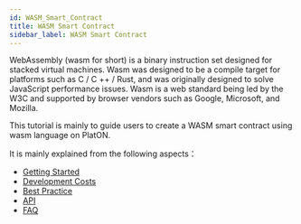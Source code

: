 ```yaml
---
id: WASM_Smart_Contract
title: WASM Smart Contract
sidebar_label: WASM Smart Contract
---
```


WebAssembly (wasm for short) is a binary instruction set designed for stacked virtual machines. Wasm was designed to be a compile target for platforms such as C / C ++ / Rust, and was originally designed to solve JavaScript performance issues. Wasm is a web standard being led by the W3C and supported by browser vendors such as Google, Microsoft, and Mozilla.

This tutorial is mainly to guide users to create a WASM smart contract using wasm language on PlatON.

It is mainly explained from the following aspects： 

- [Getting Started](#getting-started)
- [Development Costs](#development-costs)
- [Best Practice](#best-practice)
- [API](#api)
- [FAQ](#faq)

    














